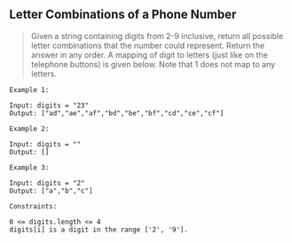 ## Letter Combinations of a Phone Number

> Given a string containing digits from 2-9 inclusive, return all possible letter combinations that the number could represent. Return the answer in any order.
> A mapping of digit to letters (just like on the telephone buttons) is given below. Note that 1 does not map to any letters.
```
Example 1:

Input: digits = "23"
Output: ["ad","ae","af","bd","be","bf","cd","ce","cf"]
```
```
Example 2:

Input: digits = ""
Output: []
```
```
Example 3:

Input: digits = "2"
Output: ["a","b","c"]
```
```
Constraints:

0 <= digits.length <= 4
digits[i] is a digit in the range ['2', '9'].
```
